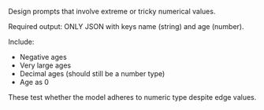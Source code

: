 Design prompts that involve extreme or tricky numerical values.

Required output: ONLY JSON with keys name (string) and age (number).

Include:
- Negative ages
- Very large ages
- Decimal ages (should still be a number type)
- Age as 0

These test whether the model adheres to numeric type despite edge values.
